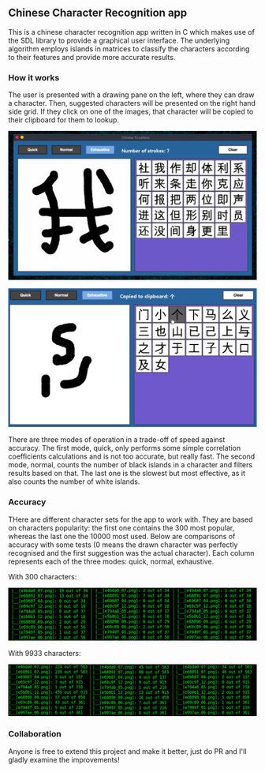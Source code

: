 ## Chinese Character Recognition app

This is a chinese character recognition app written in C which makes use of the SDL library to provide a graphical user interface. The underlying algorithm employs islands in matrices to classify the characters according to their features and provide more accurate results.

### How it works

The user is presented with a drawing pane on the left, where they can draw a character. Then, suggested characters will be presented on the right hand side grid. If they click on one of the images, that character will be copied to their clipboard for them to lookup.

![img](README_imgs/main.png)

![img](README_imgs/T4-5.png)

There are three modes of operation in a trade-off of speed against accuracy. The first mode, quick, only performs some simple correlation coefficients calculations and is not too accurate, but really fast. The second mode, normal, counts the number of black islands in a character and filters results based on that. The last one is the slowest but most effective, as it also counts the number of white islands.

### Accuracy

THere are different character sets for the app to work with. They are based on characters popularity: the first one contains the 300 most popular, whereas the last one the 10000 most used. Below are comparisons of accuracy with some tests (0 means the drawn character was perfectly recognised and the first suggestion was the actual character). Each column represents each of the three modes: quick, normal, exhaustive.

With 300 characters:

![img](README_imgs/comparison300.png)

With 9933 characters:

![img](README_imgs/comparison9933.png)

### Collaboration

Anyone is free to extend this project and make it better, just do PR and I'll gladly examine the improvements!
